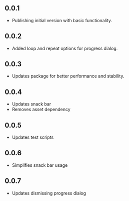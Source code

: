 ## 0.0.1

* Publishing initial version with basic functionality.

## 0.0.2

* Added loop and repeat options for progress dialog.

## 0.0.3

* Updates package for better performance and stability.

## 0.0.4

* Updates snack bar
* Removes asset dependency

## 0.0.5

* Updates test scripts

## 0.0.6

* Simplifies snack bar usage

## 0.0.7

*  Updates dismissing progress dialog

